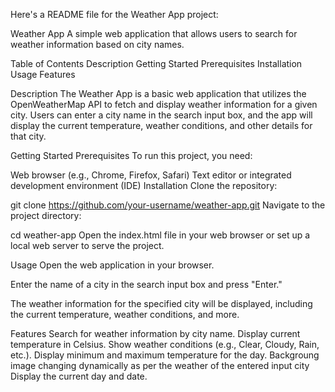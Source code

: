 
Here's a  README file for the Weather App project:

Weather App
A simple web application that allows users to search for weather information based on city names.

Table of Contents
Description
Getting Started
Prerequisites
Installation
Usage
Features

Description
The Weather App is a basic web application that utilizes the OpenWeatherMap API to fetch and display weather information for a given city. Users can enter a city name in the search input box, and the app will display the current temperature, weather conditions, and other details for that city.

Getting Started
Prerequisites
To run this project, you need:

Web browser (e.g., Chrome, Firefox, Safari)
Text editor or integrated development environment (IDE)
Installation
Clone the repository:


git clone https://github.com/your-username/weather-app.git
Navigate to the project directory:


cd weather-app
Open the index.html file in your web browser or set up a local web server to serve the project.

Usage
Open the web application in your browser.

Enter the name of a city in the search input box and press "Enter."

The weather information for the specified city will be displayed, including the current temperature, weather conditions, and more.

Features
Search for weather information by city name.
Display current temperature in Celsius.
Show weather conditions (e.g., Clear, Cloudy, Rain, etc.).
Display minimum and maximum temperature for the day.
Backgroung image changing dynamically as per the weather of the entered input city
Display the current day and date.
